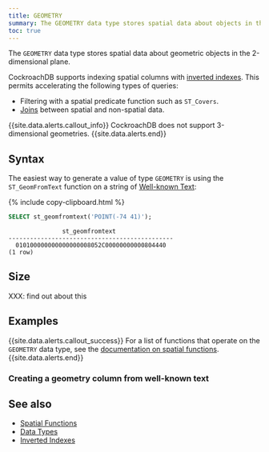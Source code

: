 ```yaml
---
title: GEOMETRY
summary: The GEOMETRY data type stores spatial data about objects in the 2-dimensional plane
toc: true
---
```


The `GEOMETRY` data type stores spatial data about geometric objects in the 2-dimensional plane.

 CockroachDB supports indexing spatial columns with [inverted indexes](inverted-indexes.html). This permits accelerating the following types of queries:

- Filtering with a spatial predicate function such as `ST_Covers`.
- [Joins](joins.html) between spatial and non-spatial data. 

{{site.data.alerts.callout_info}}
CockroachDB does not support 3-dimensional geometries.
{{site.data.alerts.end}}

## Syntax

The easiest way to generate a value of type `GEOMETRY` is using the `ST_GeomFromText` function on a string of [Well-known Text](well-known-text.html):

{% include copy-clipboard.html %}
~~~ sql
SELECT st_geomfromtext('POINT(-74 41)');
~~~

~~~
               st_geomfromtext
----------------------------------------------
  010100000000000000008052C00000000000804440
(1 row)
~~~

## Size

XXX: find out about this

## Examples

{{site.data.alerts.callout_success}}
For a list of functions that operate on the `GEOMETRY` data type, see the [documentation on spatial functions](functions-and-operators.html#geospatial-functions).
{{site.data.alerts.end}}

### Creating a geometry column from well-known text



## See also

- [Spatial Functions](functions-and-operators.html#geospatial-functions)
- [Data Types](data-types.html)
- [Inverted Indexes](inverted-indexes.html)
